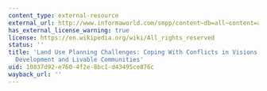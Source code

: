 ```yaml
---
content_type: external-resource
external_url: http://www.informaworld.com/smpp/content~db=all~content=a787361876~jumptype=ref_internal~fromvnxs=v17n12s5~fromtitle=713417253~cons=
has_external_license_warning: true
license: https://en.wikipedia.org/wiki/All_rights_reserved
status: ''
title: 'Land Use Planning Challenges: Coping With Conflicts in Visions of Sustainable
  Development and Livable Communities'
uid: 10837d92-e760-4f2e-8bc1-d43495ce876c
wayback_url: ''
---
```

